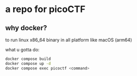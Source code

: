 # a repo for picoCTF 

## why docker?

to run linux x86_64 binary in all platform like macOS (arm64)

what u gotta do:

```bash
docker compose build
docker compose up -d
docker compose exec picoctf <command>
```

